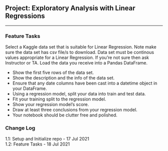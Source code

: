 ## Project: Exploratory Analysis with Linear Regressions

---
### Feature Tasks

Select a Kaggle data set that is suitable for Linear Regression.
Note make sure the data set has csv file/s to download.
Data set must be continous values appropriate for a Linear Regression. If you’re not sure then ask Instructor or TA.
Load the data you receive into a Pandas DataFrame.

- Show the first five rows of the data set.  
- Show the description and the info of the data set.  
- Ensure that any date columns have been cast into a datetime object in your DataFrame.  
- Using a regression model, split your data into train and test data.  
- Fit your training split to the regression model.  
- Show your regression model’s score.  
- Draw at least three conclusions from your regression model.  
- Your notebook should be clutter free and polished.  

### Change Log

1.1: Setup and Initialize repo - 17 Jul 2021  
1.2: Feature Tasks - 18 Jul 2021
